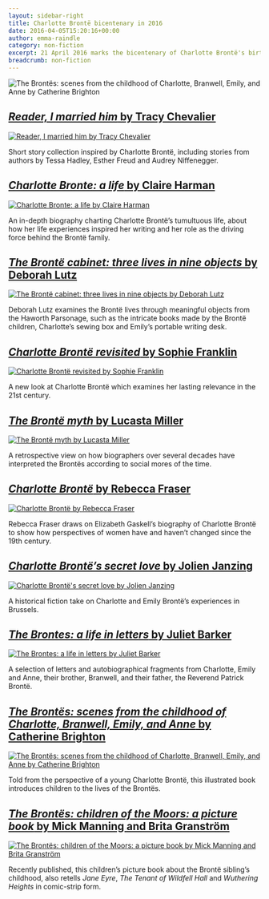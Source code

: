 ```yaml
---
layout: sidebar-right
title: Charlotte Brontë bicentenary in 2016
date: 2016-04-05T15:20:16+00:00
author: emma-raindle
category: non-fiction
excerpt: 21 April 2016 marks the bicentenary of Charlotte Brontë's birth. Here's a collection of biographies, fiction and children's books to celebrate Charlotte's legacy.
breadcrumb: non-fiction
---
```

![The Brontës: scenes from the childhood of Charlotte, Branwell, Emily, and Anne by Catherine Brighton](/images/featured/featured-the-brontes-scenes-from-the-childhood.jpg)

## [<cite>Reader, I married him</cite> by Tracy Chevalier](https://suffolk.spydus.co.uk/cgi-bin/spydus.exe/ENQ/OPAC/BIBENQ/21023424?QRY=CTIBIB%3C%20IRN(63525186)&QRYTEXT=Reader%2C%20I%20married%20him%20%3A%20stories%20inspired%20by%20Jane%20Eyre)

[![Reader, I married him by Tracy Chevalier](/images/article/reader-i-married-him.jpg)](https://suffolk.spydus.co.uk/cgi-bin/spydus.exe/ENQ/OPAC/BIBENQ/21023424?QRY=CTIBIB%3C%20IRN(63525186)&QRYTEXT=Reader%2C%20I%20married%20him%20%3A%20stories%20inspired%20by%20Jane%20Eyre)

Short story collection inspired by Charlotte Brontë, including stories from authors by Tessa Hadley, Esther Freud and Audrey Niffenegger.

## [<cite>Charlotte Bronte: a life</cite> by Claire Harman](https://suffolk.spydus.co.uk/cgi-bin/spydus.exe/ENQ/OPAC/BIBENQ/24518115?QRY=CTIBIB%3C%20IRN(53434791)&QRYTEXT=Charlotte%20Bronte%CC%88%20%3A%20a%20life)

[![Charlotte Bronte: a life by Claire Harman](/images/article/charlotte-bronte-a-life.jpg)](https://suffolk.spydus.co.uk/cgi-bin/spydus.exe/ENQ/OPAC/BIBENQ/24518115?QRY=CTIBIB%3C%20IRN(53434791)&QRYTEXT=Charlotte%20Bronte%CC%88%20%3A%20a%20life)

An in-depth biography charting Charlotte Brontë&#8217;s tumultuous life, about how her life experiences inspired her writing and her role as the driving force behind the Brontë family.

## [<cite>The Brontë cabinet: three lives in nine objects</cite> by Deborah Lutz](https://suffolk.spydus.co.uk/cgi-bin/spydus.exe/ENQ/OPAC/BIBENQ/24520781?QRY=CTIBIB%3C%20IRN(48741773)&QRYTEXT=The%20Bronte%CC%88%20cabinet%20%3A%20three%20lives%20in%20nine%20objects)

[![The Brontë cabinet: three lives in nine objects by Deborah Lutz](/images/article/the-bronte-cabinet.jpg)](https://suffolk.spydus.co.uk/cgi-bin/spydus.exe/ENQ/OPAC/BIBENQ/24520781?QRY=CTIBIB%3C%20IRN(48741773)&QRYTEXT=The%20Bronte%CC%88%20cabinet%20%3A%20three%20lives%20in%20nine%20objects)

Deborah Lutz examines the Brontë lives through meaningful objects from the Haworth Parsonage, such as the intricate books made by the Brontë children, Charlotte&#8217;s sewing box and Emily&#8217;s portable writing desk.

## [<cite>Charlotte Brontë revisited</cite> by Sophie Franklin](https://suffolk.spydus.co.uk/cgi-bin/spydus.exe/ENQ/OPAC/BIBENQ/24540234?QRY=CTIBIB%3C%20IRN(59641719)&QRYTEXT=Charlotte%20Bronte%CC%88%20revisited)

[![Charlotte Brontë revisited by Sophie Franklin](/images/article/charlotte-bronte-revisited.jpg)](https://suffolk.spydus.co.uk/cgi-bin/spydus.exe/ENQ/OPAC/BIBENQ/24540234?QRY=CTIBIB%3C%20IRN(59641719)&QRYTEXT=Charlotte%20Bronte%CC%88%20revisited)

A new look at Charlotte Brontë which examines her lasting relevance in the 21st century.

## [<cite>The Brontë myth</cite> by Lucasta Miller](https://suffolk.spydus.co.uk/cgi-bin/spydus.exe/ENQ/OPAC/BIBENQ/24540740?QRY=CTIBIB%3C%20IRN(539751)&QRYTEXT=The%20Bronte%20myth)

[![The Brontë myth by Lucasta Miller](/images/article/the-bronte-myth.jpg)](https://suffolk.spydus.co.uk/cgi-bin/spydus.exe/ENQ/OPAC/BIBENQ/24540740?QRY=CTIBIB%3C%20IRN(539751)&QRYTEXT=The%20Bronte%20myth)

A retrospective view on how biographers over several decades have interpreted the Brontës according to social mores of the time.

## [<cite>Charlotte Brontë</cite> by Rebecca Fraser](https://suffolk.spydus.co.uk/cgi-bin/spydus.exe/ENQ/OPAC/BIBENQ/24541585?QRY=CTIBIB%3C%20IRN(32042721)&QRYTEXT=Charlotte%20Bronte%CC%88)

[![Charlotte Brontë by Rebecca Fraser](/images/article/charlotte-bronte.jpg)](https://suffolk.spydus.co.uk/cgi-bin/spydus.exe/ENQ/OPAC/BIBENQ/24541585?QRY=CTIBIB%3C%20IRN(32042721)&QRYTEXT=Charlotte%20Bronte%CC%88)

Rebecca Fraser draws on Elizabeth Gaskell&#8217;s biography of Charlotte Brontë to show how perspectives of women have and haven&#8217;t changed since the 19th century.

## [<cite>Charlotte Brontë&#8217;s secret love</cite> by Jolien Janzing](https://suffolk.spydus.co.uk/cgi-bin/spydus.exe/ENQ/OPAC/BIBENQ/25776383?QRY=CTIBIB%3C%20IRN(52126592)&QRYTEXT=Charlotte%20Bronte%CC%88%27s%20secret%20love)

[![Charlotte Brontë's secret love by Jolien Janzing](/images/article/charlotte-brontes-secret-love.jpg)](https://suffolk.spydus.co.uk/cgi-bin/spydus.exe/ENQ/OPAC/BIBENQ/25776383?QRY=CTIBIB%3C%20IRN(52126592)&QRYTEXT=Charlotte%20Bronte%CC%88%27s%20secret%20love)

A historical fiction take on Charlotte and Emily Brontë&#8217;s experiences in Brussels.

## [<cite>The Brontes: a life in letters</cite> by Juliet Barker](https://suffolk.spydus.co.uk/cgi-bin/spydus.exe/ENQ/OPAC/BIBENQ/27189377?QRY=CTIBIB%3C%20IRN(686197)&QRYTEXT=The%20Brontes%20%3A%20a%20life%20in%20letters)

[![The Brontes: a life in letters by Juliet Barker](/images/article/the-brontes-a-life-in-letters.jpg)](https://suffolk.spydus.co.uk/cgi-bin/spydus.exe/ENQ/OPAC/BIBENQ/27189377?QRY=CTIBIB%3C%20IRN(686197)&QRYTEXT=The%20Brontes%20%3A%20a%20life%20in%20letters)

A selection of letters and autobiographical fragments from Charlotte, Emily and Anne, their brother, Branwell, and their father, the Reverend Patrick Brontë.

## [<cite>The Brontës: scenes from the childhood of Charlotte, Branwell, Emily, and Anne</cite> by Catherine Brighton](https://suffolk.spydus.co.uk/cgi-bin/spydus.exe/ENQ/OPAC/BIBENQ/27756647?QRY=CTIBIB%3C%20IRN(62542710)&QRYTEXT=The%20Bront%C3%ABs%20%3A%20Scenes%20from%20the%20childhood%20of%20Charlotte%2C%20Branwell%2C%20Emily%20and%20Anne)

[![The Brontës: scenes from the childhood of Charlotte, Branwell, Emily, and Anne by Catherine Brighton](/images/article/the-brontes-scenes-from-the-childhood.jpg)](https://suffolk.spydus.co.uk/cgi-bin/spydus.exe/ENQ/OPAC/BIBENQ/27756647?QRY=CTIBIB%3C%20IRN(62542710)&QRYTEXT=The%20Bront%C3%ABs%20%3A%20Scenes%20from%20the%20childhood%20of%20Charlotte%2C%20Branwell%2C%20Emily%20and%20Anne)

Told from the perspective of a young Charlotte Brontë, this illustrated book introduces children to the lives of the Brontës.

## [<cite>The Brontës: children of the Moors: a picture book</cite> by Mick Manning and Brita Granström](https://suffolk.spydus.co.uk/cgi-bin/spydus.exe/ENQ/OPAC/BIBENQ/1969100?QRY=CTIBIB%3C%20IRN(62542464)&QRYTEXT=The%20Bronte%CC%88s%20%3A%20children%20of%20the%20moors)

[![The Brontës: children of the Moors: a picture book by Mick Manning and Brita Granström](/images/article/the-brontes-children-of-the-moors.jpg)](https://suffolk.spydus.co.uk/cgi-bin/spydus.exe/ENQ/OPAC/BIBENQ/1969100?QRY=CTIBIB%3C%20IRN(62542464)&QRYTEXT=The%20Bronte%CC%88s%20%3A%20children%20of%20the%20moors)

Recently published, this children&#8217;s picture book about the Brontë sibling&#8217;s childhood, also retells <cite>Jane Eyre</cite>, <cite>The Tenant of Wildfell Hall</cite> and <cite>Wuthering Heights</cite> in comic-strip form.
